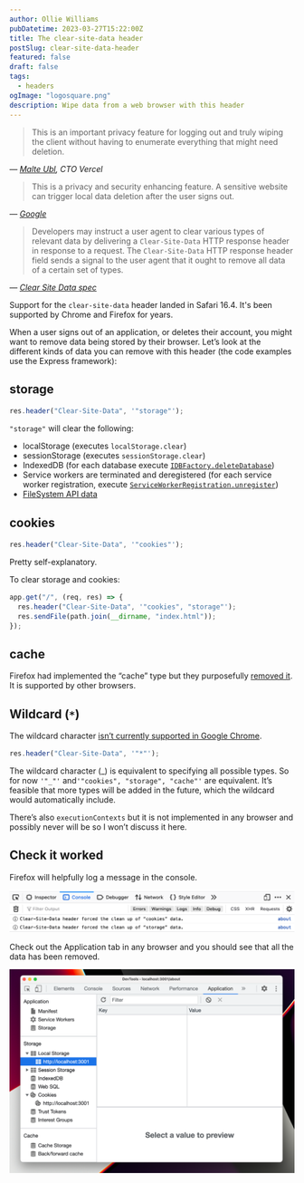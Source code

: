 ```yaml
---
author: Ollie Williams
pubDatetime: 2023-03-27T15:22:00Z
title: The clear-site-data header
postSlug: clear-site-data-header
featured: false
draft: false
tags:
  - headers
ogImage: "logosquare.png"
description: Wipe data from a web browser with this header
---
```


> This is an important privacy feature for logging out and truly wiping the client without having to enumerate everything that might need deletion.

<cite>— [Malte Ubl](https://twitter.com/cramforce/status/1583064493688426503), CTO Vercel</cite>

> This is a privacy and security enhancing feature. A sensitive website can trigger local data deletion after the user signs out.

<cite>— [Google](https://chromestatus.com/feature/4713262029471744)</cite>

> Developers may instruct a user agent to clear various types of relevant data by delivering a `Clear-Site-Data` HTTP response header in response to a request. The `Clear-Site-Data` HTTP response header field sends a signal to the user agent that it ought to remove all data of a certain set of types.

<cite>— [Clear Site Data spec](https://w3c.github.io/webappsec-clear-site-data/)</cite>

Support for the `clear-site-data` header landed in Safari 16.4. It's been supported by Chrome and Firefox for years.

When a user signs out of an application, or deletes their account, you might want to remove data being stored by their browser. Let’s look at the different kinds of data you can remove with this header (the code examples use the Express framework):

## storage

```js
res.header("Clear-Site-Data", '"storage"');
```

`"storage"` will clear the following:

- localStorage (executes `localStorage.clear`)
- sessionStorage (executes `sessionStorage.clear`)
- IndexedDB (for each database execute [`IDBFactory.deleteDatabase`](https://developer.mozilla.org/en-US/docs/Web/API/IDBFactory/deleteDatabase))
- Service workers are terminated and deregistered (for each service worker registration, execute [`ServiceWorkerRegistration.unregister`](https://developer.mozilla.org/en-US/docs/Web/API/ServiceWorkerRegistration/unregister))
- [FileSystem API data](https://developer.mozilla.org/en-US/docs/Web/API/File_and_Directory_Entries_API)

## cookies

```js
res.header("Clear-Site-Data", '"cookies"');
```

Pretty self-explanatory.

To clear storage and cookies:

```js
app.get("/", (req, res) => {
  res.header("Clear-Site-Data", '"cookies", "storage"');
  res.sendFile(path.join(__dirname, "index.html"));
});
```

## cache

Firefox had implemented the “cache” type but they purposefully [removed it](https://groups.google.com/a/mozilla.org/g/dev-platform/c/I939w1yrTp4?pli=1). It is supported by other browsers.

## Wildcard (`*`)

The wildcard character [isn’t currently supported in Google Chrome](https://bugs.chromium.org/p/chromium/issues/detail?id=898503).

```js
res.header("Clear-Site-Data", '"*"');
```

The wildcard character (_) is equivalent to specifying all possible types. So for now `'"_"'` and`'"cookies", "storage", "cache"'` are equivalent. It’s feasible that more types will be added in the future, which the wildcard would automatically include.

There’s also `executionContexts` but it is not implemented in any browser and possibly never will be so I won’t discuss it here.

## Check it worked

Firefox will helpfully log a message in the console.

![](/public/clear.png)

Check out the Application tab in any browser and you should see that all the data has been removed.

![](/public/applicationtab.png)
